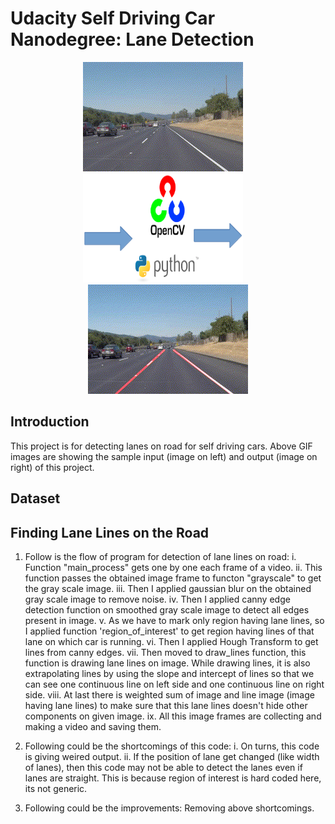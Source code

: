 # Udacity Self Driving Car Nanodegree: Lane Detection

<p align="center">
<img src="https://github.com/sansinghsanjay/udacity_self_driving_car_lane_detection/blob/master/sample_input_output/sample_input.gif">
&nbsp &nbsp
<img src="https://github.com/sansinghsanjay/udacity_self_driving_car_lane_detection/blob/master/technologies_used/technologies_used.png">
&nbsp &nbsp
<img src="https://github.com/sansinghsanjay/udacity_self_driving_car_lane_detection/blob/master/sample_input_output/sample_output.gif">
</p>

## Introduction
This project is for detecting lanes on road for self driving cars. Above GIF images are showing the sample input (image on left) and output (image on right) of this project.

## Dataset


## Finding Lane Lines on the Road

1. Follow is the flow of program for detection of lane lines on road:
	i. Function "main_process" gets one by one each frame of a video.
	ii. This function passes the obtained image frame to functon "grayscale" to get the gray scale image.
	iii. Then I applied gaussian blur on the obtained gray scale image to remove noise.
	iv. Then I applied canny edge detection function on smoothed gray scale image to detect all edges present in image.
	v. As we have to mark only region having lane lines, so I applied function 'region_of_interest' to get region having lines of that lane on which car is running.
	vi. Then I applied Hough Transform to get lines from canny edges.
	vii. Then moved to draw_lines function, this function is drawing lane lines on image. While drawing lines, it is also extrapolating lines by using the slope and intercept of lines so that we can see one continuous line on left side and one continuous line on right side.
	viii. At last there is weighted sum of image and line image (image having lane lines) to make sure that this lane lines doesn't hide other components on given image.
	ix. All this image frames are collecting and making a video and saving them.

2. Following could be the shortcomings of this code:
	i. On turns, this code is giving weired output.
	ii. If the position of lane get changed (like width of lanes), then this code may not be able to detect the lanes even if lanes are straight. This is because region of interest is hard coded here, its not generic.

3. Following could be the improvements: Removing above shortcomings.

